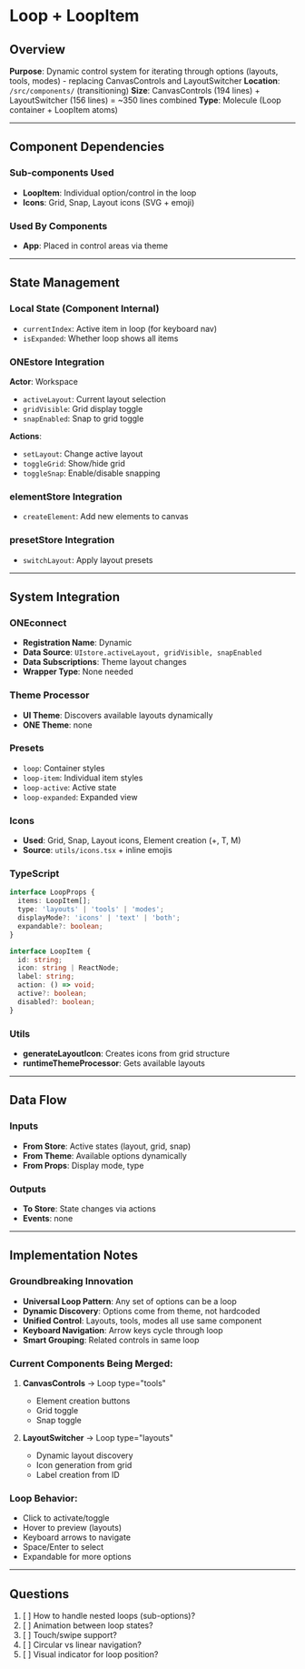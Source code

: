 # Loop + LoopItem

## Overview
**Purpose**: Dynamic control system for iterating through options (layouts, tools, modes) - replacing CanvasControls and LayoutSwitcher
**Location**: `/src/components/` (transitioning)
**Size**: CanvasControls (194 lines) + LayoutSwitcher (156 lines) = ~350 lines combined
**Type**: Molecule (Loop container + LoopItem atoms)

---

## Component Dependencies

### Sub-components Used
- **LoopItem**: Individual option/control in the loop
- **Icons**: Grid, Snap, Layout icons (SVG + emoji)

### Used By Components
- **App**: Placed in control areas via theme

---

## State Management

### Local State (Component Internal)
- `currentIndex`: Active item in loop (for keyboard nav)
- `isExpanded`: Whether loop shows all items

### ONEstore Integration
**Actor**: Workspace
- `activeLayout`: Current layout selection
- `gridVisible`: Grid display toggle
- `snapEnabled`: Snap to grid toggle

**Actions**:
- `setLayout`: Change active layout
- `toggleGrid`: Show/hide grid
- `toggleSnap`: Enable/disable snapping

### elementStore Integration
- `createElement`: Add new elements to canvas

### presetStore Integration
- `switchLayout`: Apply layout presets

---

## System Integration

### ONEconnect
- **Registration Name**: Dynamic
- **Data Source**: `UIstore.activeLayout, gridVisible, snapEnabled`
- **Data Subscriptions**: Theme layout changes
- **Wrapper Type**: None needed

### Theme Processor
- **UI Theme**: Discovers available layouts dynamically
- **ONE Theme**: none

### Presets
- `loop`: Container styles
- `loop-item`: Individual item styles
- `loop-active`: Active state
- `loop-expanded`: Expanded view

### Icons
- **Used**: Grid, Snap, Layout icons, Element creation (+, T, M)
- **Source**: `utils/icons.tsx` + inline emojis

### TypeScript
```typescript
interface LoopProps {
  items: LoopItem[];
  type: 'layouts' | 'tools' | 'modes';
  displayMode?: 'icons' | 'text' | 'both';
  expandable?: boolean;
}

interface LoopItem {
  id: string;
  icon: string | ReactNode;
  label: string;
  action: () => void;
  active?: boolean;
  disabled?: boolean;
}
```

### Utils
- **generateLayoutIcon**: Creates icons from grid structure
- **runtimeThemeProcessor**: Gets available layouts

---

## Data Flow

### Inputs
- **From Store**: Active states (layout, grid, snap)
- **From Theme**: Available options dynamically
- **From Props**: Display mode, type

### Outputs  
- **To Store**: State changes via actions
- **Events**: none

---

## Implementation Notes

### Groundbreaking Innovation
- **Universal Loop Pattern**: Any set of options can be a loop
- **Dynamic Discovery**: Options come from theme, not hardcoded
- **Unified Control**: Layouts, tools, modes all use same component
- **Keyboard Navigation**: Arrow keys cycle through loop
- **Smart Grouping**: Related controls in same loop

### Current Components Being Merged:
1. **CanvasControls** → Loop type="tools"
   - Element creation buttons
   - Grid toggle
   - Snap toggle

2. **LayoutSwitcher** → Loop type="layouts"
   - Dynamic layout discovery
   - Icon generation from grid
   - Label creation from ID

### Loop Behavior:
- Click to activate/toggle
- Hover to preview (layouts)
- Keyboard arrows to navigate
- Space/Enter to select
- Expandable for more options

---

## Questions
1. [ ] How to handle nested loops (sub-options)?
2. [ ] Animation between loop states?
3. [ ] Touch/swipe support?
4. [ ] Circular vs linear navigation?
5. [ ] Visual indicator for loop position?